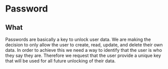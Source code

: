 # Password

## What
Passwords are basically a key to unlock user data. We are making the decision to only allow the user to create, read, update, and delete their own data. In order to achieve this we need a way to identify that the user is who they say they are. Therefore we request that the user provide a unique key that will be used for all future unlocking of their data.